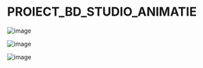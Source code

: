 # PROIECT_BD_STUDIO_ANIMATIE

![image](https://github.com/user-attachments/assets/e8d92157-716e-49d3-a895-d3d98e05e080)

![image](https://github.com/user-attachments/assets/01b4f0f9-bc60-4688-8ec7-4e3487e7a1d9)

![image](https://github.com/user-attachments/assets/b8c35436-32a1-4428-9bd8-78643fa789a2)
